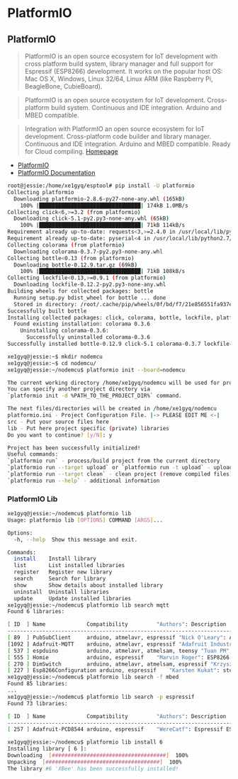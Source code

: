 PlatformIO
==

## PlatformIO

> PlatformIO is an open source ecosystem for IoT development with cross platform build system, library manager and full support for Espressif (ESP8266) development. It works on the popular host OS: Mac OS X, Windows, Linux 32/64, Linux ARM (like Raspberry Pi, BeagleBone, CubieBoard).

> PlatformIO is an open source ecosystem for IoT development. Cross-platform build system. Continuous and IDE integration. Arduino and MBED compatible.

> Integration with PlatformIO an open source ecosystem for IoT development. Cross-platform code builder and library manager. Continuous and IDE integration. Arduino and MBED compatible. Ready for Cloud compiling. [Homepage](https://atom.io/packages/platomformio)

- [PlatformIO](http://platformio.org/get-started)
- [PlatformIO Documentation](http://docs.platformio.org/en/latest/what-is-platformio.html)



```sh
root@jessie:/home/xe1gyq/esptool# pip install -U platformio
Collecting platformio
  Downloading platformio-2.8.6-py27-none-any.whl (165kB)
    100% |████████████████████████████████| 174kB 1.0MB/s 
Collecting click<6,>=3.2 (from platformio)
  Downloading click-5.1-py2.py3-none-any.whl (65kB)
    100% |████████████████████████████████| 71kB 114kB/s 
Requirement already up-to-date: requests<3,>=2.4.0 in /usr/local/lib/python2.7/dist-packages (from platformio)
Requirement already up-to-date: pyserial<4 in /usr/local/lib/python2.7/dist-packages (from platformio)
Collecting colorama (from platformio)
  Downloading colorama-0.3.7-py2.py3-none-any.whl
Collecting bottle<0.13 (from platformio)
  Downloading bottle-0.12.9.tar.gz (69kB)
    100% |████████████████████████████████| 71kB 108kB/s 
Collecting lockfile<0.13,>=0.9.1 (from platformio)
  Downloading lockfile-0.12.2-py2.py3-none-any.whl
Building wheels for collected packages: bottle
  Running setup.py bdist_wheel for bottle ... done
  Stored in directory: /root/.cache/pip/wheels/0f/bd/f7/21e856551fa937e3c8a9d9592fd74a50714af336b8ee4f42c7
Successfully built bottle
Installing collected packages: click, colorama, bottle, lockfile, platformio
  Found existing installation: colorama 0.3.6
    Uninstalling colorama-0.3.6:
      Successfully uninstalled colorama-0.3.6
Successfully installed bottle-0.12.9 click-5.1 colorama-0.3.7 lockfile-0.12.2 platformio-2.8.6
```

```sh
xe1gyq@jessie:~$ mkdir nodemcu
xe1gyq@jessie:~$ cd nodemcu/
xe1gyq@jessie:~/nodemcu$ platformio init --board=nodemcu

The current working directory /home/xe1gyq/nodemcu will be used for project.
You can specify another project directory via
`platformio init -d %PATH_TO_THE_PROJECT_DIR%` command.

The next files/directories will be created in /home/xe1gyq/nodemcu
platformio.ini - Project Configuration File. |-> PLEASE EDIT ME <-|
src - Put your source files here
lib - Put here project specific (private) libraries
Do you want to continue? [y/N]: y

Project has been successfully initialized!
Useful commands:
`platformio run` - process/build project from the current directory
`platformio run --target upload` or `platformio run -t upload` - upload firmware to embedded board
`platformio run --target clean` - clean project (remove compiled files)
`platformio run --help` - additional information
```

### PlatformIO Lib

```sh
xe1gyq@jessie:~/nodemcu$ platformio lib 
Usage: platformio lib [OPTIONS] COMMAND [ARGS]...

Options:
  -h, --help  Show this message and exit.

Commands:
  install    Install library
  list       List installed libraries
  register   Register new library
  search     Search for library
  show       Show details about installed library
  uninstall  Uninstall libraries
  update     Update installed libraries
xe1gyq@jessie:~/nodemcu$ platformio lib search mqtt
Found 6 libraries:

[ ID  ] Name             Compatibility         "Authors": Description
--------------------------------------------------------------------------------
[ 89  ] PubSubClient     arduino, atmelavr, espressif "Nick O'Leary": A client library for MQTT messaging. MQTT is a lightweight messaging protocol ideal for small devices. This library allows you to send and receive MQTT messages. It supports the latest MQTT 3.1.1 protocol and can be configured to use the older MQTT 3.1 if
[1092 ] Adafruit-MQTT    arduino, atmelavr, espressif "Adafruit Industries": MQTT library that supports the CC3000, FONA, ESP8266, Yun, and generic Arduino Client hardware.
[ 537 ] espduino         arduino, atmelavr, atmelsam, teensy "Tuan PM": Wifi library (Chip ESP8266 Wifi SoC) using SLIP protocol via Serial port
[ 555 ] Homie            arduino, espressif    "Marvin Roger": ESP8266 framework for Homie, a lightweight MQTT convention for the IoT
[ 270 ] DimSwitch        arduino, atmelavr, atmelsam, espressif "Krzysztof": A library to control dimmable ballasts for fluorescent light tubes.
[ 227 ] Esp8266Configuration arduino, espressif    "Karsten Kukat": store and read configuration from SPIFFS (wifi ap, wifi station, mqtt ..)
xe1gyq@jessie:~/nodemcu$ platformio lib search -f mbed
Found 85 libraries:
...
xe1gyq@jessie:~/nodemcu$ platformio lib search -p espressif
Found 73 libraries:

[ ID  ] Name             Compatibility         "Authors": Description
--------------------------------------------------------------------------------
[ 257 ] Adafruit-PCD8544 arduino, espressif    "WereCatf": Espressif ESP8266 port of the Adafruit PCD8544 library

```

```sh
xe1gyq@jessie:~/nodemcu$ platformio lib install 6 
Installing library [ 6 ]:
Downloading  [####################################]  100%
Unpacking  [####################################]  100%
The library #6 'XBee' has been successfully installed!
```

